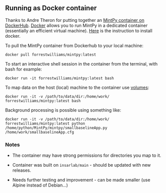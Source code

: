 ## Running as Docker container

Thanks to Andre Theron for putting together an [MintPy container on DockerHub](https://hub.docker.com/r/forrestwilliams/mintpy). [Docker](https://docs.docker.com/get-started/) allows you to run MintPy in a dedicated container (essentially an efficient virtual machine). [Here](https://docs.docker.com/install/) is the instruction to install docker.

To pull the MintPy container from Dockerhub to your local machine: 

```
docker pull forrestwilliams/mintpy:latest
```

To start an interactive shell session in the container from the terminal, with bash for example: 

```
docker run -it forrestwilliams/mintpy:latest bash
```

To map data on the host (local) machine to the container use [volumes](https://docs.docker.com/storage/volumes/):

```
docker run -it -v /path/to/data/dir:/home/work/ forrestwilliams/mintpy:latest bash
```

Background processing is possible using something like:  

```
docker run -it -v /path/to/data/dir:/home/work/ forrestwilliams/mintpy:latest python /home/python/MintPy/mintpy/smallbaselineApp.py /home/work/smallbaselineApp.cfg
```

### Notes ###

+ The container may have strong permissions for directories you map to it.   

+ Container was built on `insarlab/main` - should be updated with new releases.  

+ Needs further testing and improvement - can be made smaller (use Alpine instead of Debian...)  
